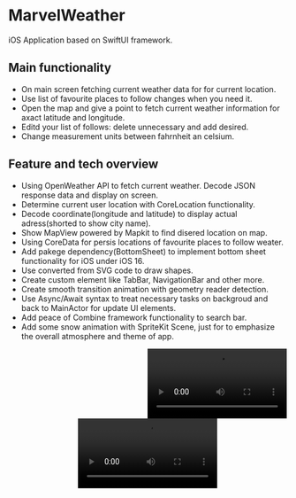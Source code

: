 # MarvelWeather

iOS Application based on SwiftUI framework. 

## Main functionality

* On main screen fetching current weather data for for current location.
* Use list of favourite places to follow changes when you need it.
* Open the map and give a point to fetch current weather information for axact latitude and longitude.
* Editd your list of follows: delete unnecessary and add desired.
* Change measurement units between fahrnheit an celsium.

## Feature and tech overview

* Using OpenWeather API to fetch current weather. Decode JSON response data and display on screen.
* Determine current user location with CoreLocation functionality.
* Decode coordinate(longitude and latitude) to display actual adress(shorted to show city name).
* Show MapView powered by Mapkit to find disered location on map.
* Using CoreData for persis locations of favourite places to follow weater.
* Add pakege dependency(BottomSheet) to implement bottom sheet functionality for iOS under iOS 16.
* Use converted from SVG code to draw shapes.
* Create custom element like TabBar, NavigationBar and other more.
* Create smooth transition animation with geometry reader detection.
* Use Async/Await syntax to treat necessary tasks on backgroud and back to MainActor for update UI elements.
* Add peace of Combine framework functionality to search bar.
* Add some snow animation with SpriteKit Scene, just for to emphasize the overall atmosphere and theme of app.
 
<div align="right" width="100%">
    <video width="50%" src="https://user-images.githubusercontent.com/105702456/232889977-ed724199-d6f4-4318-8544-357a1a30e6fd.mp4">
    <video width="50%" src="https://user-images.githubusercontent.com/105702456/232890032-b97e778e-48f9-43bf-90d2-f455c4a6f9ab.mp4">
</div>

<div align="center" width="100%">
    <video width="50%" src="https://user-images.githubusercontent.com/105702456/232890092-755628da-6a31-46ac-b90a-64bf613eef6d.mp4">
    <video width="50%" src="https://user-images.githubusercontent.com/105702456/232890131-55b3000a-31e8-4b58-b8da-16b6e6e2df81.mp4">
</div>
